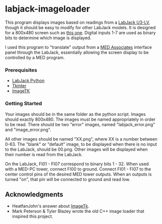 # labjack-imageloader

This program displays images based on readings from a [LabJack U3-LV](https://labjack.com/products/u3), though it should be easy to modify for other LabJack models. It is designed for a 800x480 screen such as [this one](https://www.adafruit.com/product/2406). Digital inputs 1-7 are used as binary bits to determine which image is displayed.

I used this program to "translate" output from a [MED Associates](http://www.med-associates.com/) interface panel through the LabJack, essentially allowing the screen display to be controlled by a MED program.

### Prerequisites

* [LabJack Python](https://labjack.com/support/software/examples/ud/labjackpython)
* [Tkinter](https://wiki.python.org/moin/TkInter)
* [ImageTK](https://pillow.readthedocs.io/en/4.2.x/reference/ImageTk.html)

### Getting Started

Your images should be in the same folder as the python script.  Images should exactly 800x480.
The images must be named appropriately in order to be read.  There should be two "error" images, named "labjack_error.png" and "image_error.png".

All other images should be named "XX.png", where XX is a number between 0-63.  The "blank" or "default" image, to be displayed when there is no input to the LabJack, should be 00.png.  Other images will be displayed when their number is read from the LabJack.

On the LabJack, FI01 - FI07 correspond to binary bits 1 - 32.  When used with a MED-PC tower, connect FI00 to ground.  Connect FI01 - FI07 to the center control pins of the desired MED tower outputs.  When an outputs is turned "on", that pin will be connected to ground and read low.  

## Acknowledgments

* HeatfanJohn's answer about [ImageTk](https://raspberrypi.stackexchange.com/questions/18261/how-do-i-display-an-image-file-png-in-a-simple-window).
* Mark Peterson & Tyler Blazey wrote the old C++ image loader that inspired this project.

